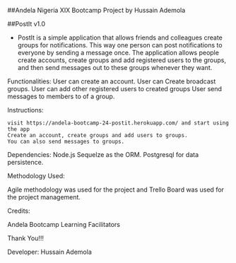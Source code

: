 

##Andela Nigeria XIX Bootcamp Project by Hussain Ademola

##PostIt v1.0

- PostIt is a simple application that allows friends and colleagues create groups for notifications.
This way one person can post notifications to everyone by sending a message once. The
application allows people create accounts, create groups and add registered users to the groups,
and then send messages out to these groups whenever they want.


Functionalities:
User can create an account.
User can Create broadcast groups.
User can add other registered users to created groups
User send messages to members to of a group.


Instructions:

    visit https://andela-bootcamp-24-postit.herokuapp.com/ and start using the app
    Create an account, create groups and add users to groups.
    You can also send messages to groups.

 
Dependencies:
Node.js
Sequelze as the ORM.
Postgresql for data persistence.


Methodology Used:

Agile methodology was used for the project and Trello Board was used for the project management.


Credits:

Andela Bootcamp Learning Facilitators


Thank You!!!

Developer: Hussain Ademola

